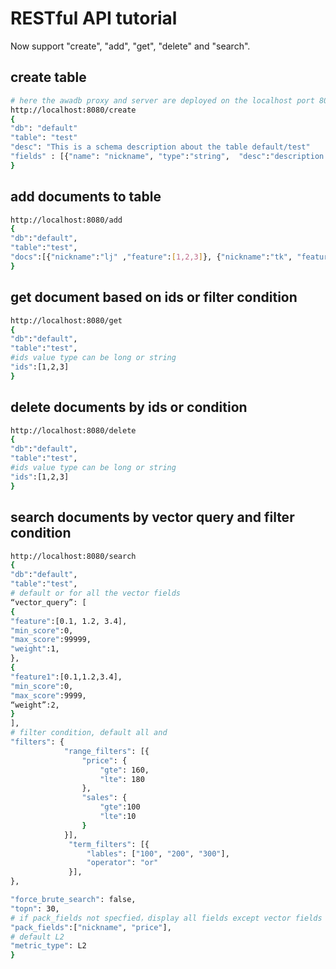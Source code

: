 # RESTful API tutorial

Now support "create", "add", "get", "delete" and "search".

## create table
```bash
# here the awadb proxy and server are deployed on the localhost port 8080 
http://localhost:8080/create  
{
"db": "default"
"table": "test"
"desc": "This is a schema description about the table default/test"
"fields" : [{"name": "nickname", "type":"string",  "desc":"description about the field nickname", "index":true,  "store":true}, {“name”:"feature", "type":"vector", "desc":"vector field feature", "index":true, "store":true, "dimension":768}]
}
```

## add documents to table
```bash
http://localhost:8080/add  
{
"db":"default",
"table":"test",
"docs":[{"nickname":"lj" ,"feature":[1,2,3]}, {"nickname":"tk", "feature":[1,1,1]}]
}
```

## get document based on ids or filter condition
```bash
http://localhost:8080/get  
{
"db":"default",
"table":"test",
#ids value type can be long or string
"ids":[1,2,3]
}
```

## delete documents by ids or condition
```bash
http://localhost:8080/delete  
{
"db":"default",
"table":"test",
#ids value type can be long or string
"ids":[1,2,3]
}
```

## search documents by vector query and filter condition
```bash
http://localhost:8080/search
{
"db":"default",
"table":"test",
# default or for all the vector fields
“vector_query”: [
{
"feature":[0.1, 1.2, 3.4],
"min_score":0,
"max_score":99999,
"weight":1,
},
{
"feature1":[0.1,1.2,3.4],
"min_score":0,
"max_score":9999,
“weight”:2,
}
],
# filter condition, default all and
"filters": {
            "range_filters": [{
                "price": {
                    "gte": 160,
                    "lte": 180
                },
                "sales": {
                    "gte":100
                    "lte":10
                }
            }],
             "term_filters": [{
                 "lables": ["100", "200", "300"],
                 "operator": "or"
             }],
}, 

"force_brute_search": false,
"topn": 30,
# if pack_fields not specfied，display all fields except vector fields
"pack_fields":["nickname", "price"],
# default L2
"metric_type": L2
}
```

